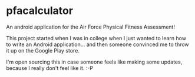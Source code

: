 # pfacalculator
An android application for the Air Force Physical Fitness Assessment!

This project started when I was in college when I just wanted to learn how to write an Android application... and then someone convinced me to throw it up on the Google Play store.

I'm open sourcing this in case someone feels like making some updates, because I really don't feel like it. :-P
